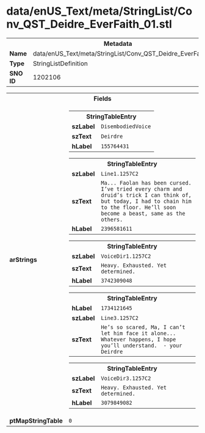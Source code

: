 <h1>data/enUS_Text/meta/StringList/Conv_QST_Deidre_EverFaith_01.stl</h1><table><tr><th colspan="100%">Metadata</th></tr><tr><td><b>Name</b></td><td>data/enUS_Text/meta/StringList/Conv_QST_Deidre_EverFaith_01.stl</td></tr><tr><td><b>Type</b></td><td>StringListDefinition</td></tr><tr><td><b>SNO ID</b></td><td>1202106</td></tr></table>

<table><tr><th colspan="100%">Fields</th></tr><tr><td><b>arStrings</b></td><td><table><tr><th colspan="100%">StringTableEntry</th></tr><tr><td><b>szLabel</b></td><td><code>DisembodiedVoice</code></td></tr><tr><td><b>szText</b></td><td><code>Deirdre</code></td></tr><tr><td><b>hLabel</b></td><td><code>155764431</code></td></tr></table>


<table><tr><th colspan="100%">StringTableEntry</th></tr><tr><td><b>szLabel</b></td><td><code>Line1.1257C2</code></td></tr><tr><td><b>szText</b></td><td><code>Ma... Faolan has been cursed. I’ve tried every charm and druid’s trick I can think of, but today, I had to chain him to the floor. He’ll soon become a beast, same as the others.</code></td></tr><tr><td><b>hLabel</b></td><td><code>2396581611</code></td></tr></table>


<table><tr><th colspan="100%">StringTableEntry</th></tr><tr><td><b>szLabel</b></td><td><code>VoiceDir1.1257C2</code></td></tr><tr><td><b>szText</b></td><td><code>Heavy. Exhausted. Yet determined.</code></td></tr><tr><td><b>hLabel</b></td><td><code>3742309048</code></td></tr></table>


<table><tr><th colspan="100%">StringTableEntry</th></tr><tr><td><b>hLabel</b></td><td><code>1734121645</code></td></tr><tr><td><b>szLabel</b></td><td><code>Line3.1257C2</code></td></tr><tr><td><b>szText</b></td><td><code>He’s so scared, Ma, I can’t let him face it alone... Whatever happens, I hope you’ll understand.  - your Deirdre</code></td></tr></table>


<table><tr><th colspan="100%">StringTableEntry</th></tr><tr><td><b>szLabel</b></td><td><code>VoiceDir3.1257C2</code></td></tr><tr><td><b>szText</b></td><td><code>Heavy. Exhausted. Yet determined.</code></td></tr><tr><td><b>hLabel</b></td><td><code>3079849082</code></td></tr></table>


</td></tr><tr><td><b>ptMapStringTable</b></td><td><code>0</code></td></tr></table>

